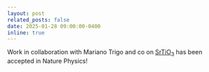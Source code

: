 ```yaml
---
layout: post
related_posts: false
date: 2025-01-28 09:00:00-0400
inline: true
---
```


Work in collaboration with Mariano Trigo and co on [SrTiO<sub>3</sub>](/publications/#Orenstein2025observation) has been accepted in Nature Physics!

